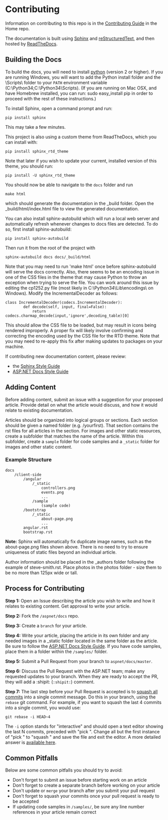 Contributing
======

Information on contributing to this repo is in the [Contributing Guide](https://github.com/aspnet/Home/blob/dev/CONTRIBUTING.md) in the Home repo.

The documentation is built using [Sphinx](http://sphinx-doc.org) and [reStructuredText](http://sphinx-doc.org/rest.html), and then hosted by [ReadTheDocs](http://aspnet.readthedocs.org).

## Building the Docs ##

To build the docs, you will need to install [python](https://www.python.org/downloads/) (version 2 or higher). If you are running Windows, you will want to add the Python install folder and the \Scripts\ folder to your `PATH` environment variable (C:\Python34;C:\Python34\Scripts). (If you are running on Mac OSX, and have Homebrew installed, you can run: sudo easy_install pip in order to proceed with the rest of these instructions.)

To install Sphinx, open a command prompt and run:

	pip install sphinx
	

This may take a few minutes.

This project is also using a custom theme from ReadTheDocs, which you can install with:

	pip install sphinx_rtd_theme

Note that later if you wish to update your current, installed version of this theme, you should run:

	pip install -U sphinx_rtd_theme

You should now be able to navigate to the `docs` folder and run

	make html

which should generate the documentation in the _build folder. Open the _build/html/index.html file to view the generated documentation.

You can also install sphinx-autobuild which will run a local web server and automatically refresh whenever changes to docs files are detected. To do so, first install sphinx-autobuild:

	pip install sphinx-autobuild

Then run it from the root of the project with

	sphinx-autobuild docs docs/_build/html

Note that you may need to run 'make html' once before sphinx-autobuild will serve the docs correctly. Also, there seems to be an encoding issue in one of the CSS files in the theme that may cause Python to throw an exception when trying to serve the file. You can work around this issue by editing the cp1252.py file (most likely in C:\Python34\Lib\encodings\ on Windows). Modify the IncrementalDecoder as follows:

	class IncrementalDecoder(codecs.IncrementalDecoder):
    		def decode(self, input, final=False):
        		return codecs.charmap_decode(input,'ignore',decoding_table)[0]

This should allow the CSS file to be loaded, but may result in icons being rendered improperly. A proper fix will likely involve confirming and correcting the encoding used by the CSS file for the RTD theme. Note that you may need to re-apply this fix after making updates to packages on your machine.

If contributing new documentation content, please review:

- the [Sphinx Style Guide](http://documentation-style-guide-sphinx.readthedocs.org/en/latest/style-guide.html)
- [ASP.NET Docs Style Guide](http://docs.asp.net/en/latest/contribute/style-guide.html)

## Adding Content ##

Before adding content, submit an issue with a suggestion for your proposed article. Provide detail on what the article would discuss, and how it would relate to existing documentation.

Articles should be organized into logical groups or sections. Each section should be given a named folder (e.g. /yourfirst). That section contains the rst files for all articles in the section. For images and other static resources, create a subfolder that matches the name of the article. Within this subfolder, create a ``sample`` folder for code samples and a  ``_static`` folder for images and other static content.

### Example Structure ###

	docs
		/client-side
			/angular
				/_static
					controllers.png
					events.png
					...
				/sample
					(sample code)
			/bootstrap
				/_static
					about-page.png
					...
			angular.rst
			bootstrap.rst

**Note:** Sphinx will automatically fix duplicate image names, such as the about-page.png files shown above. There is no need to try to ensure uniqueness of static files beyond an individual article.

Author information should be placed in the _authors folder following the example of steve-smith.rst. Place photos in the photos folder - size them to be no more than 125px wide or tall.

## Process for Contributing ##

**Step 1:** Open an Issue describing the article you wish to write and how it relates to existing content. Get approval to write your article.

**Step 2:** Fork the `/aspnet/docs` repo.

**Step 3:** Create a `branch` for your article.

**Step 4:** Write your article, placing the article in its own folder and any needed images in a _static folder located in the same folder as the article. Be sure to follow the [ASP.NET Docs Style Guide](http://docs.asp.net/en/latest/contribute/style-guide.html). If you have code samples, place them in a folder within the `/samples/` folder.

**Step 5:** Submit a Pull Request from your branch to `aspnet/docs/master`.

**Step 6:** Discuss the Pull Request with the ASP.NET team; make any requested updates to your branch. When they are ready to accept the PR, they will add a :shipit: (`:shipit:`) comment.

**Step 7:** The last step before your Pull Request is accepted is to [squash all commits](http://stackoverflow.com/questions/14534397/squash-all-my-commits-into-one-for-github-pull-request) into a single commit message. Do this in your branch, using the `rebase` git command. For example, if you want to squash the last 4 commits into a single commit, you would use:

	git rebase -i HEAD~4

The `-i` option stands for "interactive" and should open a text editor showing the last N commits, preceded with "pick ".  Change all but the first instance of "pick " to "squash " and save the file and exit the editor. A more detailed answer is [available here](http://stackoverflow.com/a/6934882).

## Common Pitfalls ##

Below are some common pitfalls you should try to avoid:

- Don't forget to submit an issue before starting work on an article
- Don't forget to create a separate branch before working on your article
- Don't update or `merge` your branch after you submit your pull request
- Don't forget to squash your commits once your pull request is ready to be accepted
- If updating code samples in `/samples/`, be sure any line number references in your article remain correct

